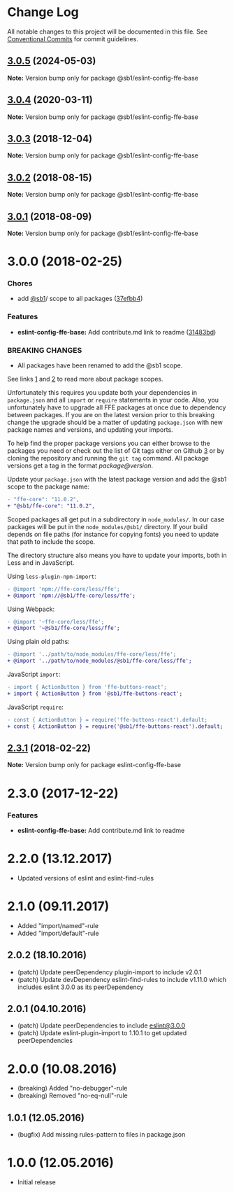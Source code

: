# Change Log

All notable changes to this project will be documented in this file.
See [Conventional Commits](https://conventionalcommits.org) for commit guidelines.

## [3.0.5](https://github.com/SpareBank1/designsystem/compare/@sb1/eslint-config-ffe-base@3.0.4...@sb1/eslint-config-ffe-base@3.0.5) (2024-05-03)

**Note:** Version bump only for package @sb1/eslint-config-ffe-base

## [3.0.4](https://github.com/SpareBank1/designsystem/compare/@sb1/eslint-config-ffe-base@3.0.3...@sb1/eslint-config-ffe-base@3.0.4) (2020-03-11)

**Note:** Version bump only for package @sb1/eslint-config-ffe-base

## [3.0.3](https://github.com/SpareBank1/designsystem/compare/@sb1/eslint-config-ffe-base@3.0.2...@sb1/eslint-config-ffe-base@3.0.3) (2018-12-04)

**Note:** Version bump only for package @sb1/eslint-config-ffe-base

<a name="3.0.2"></a>

## [3.0.2](https://github.com/SpareBank1/designsystem/compare/@sb1/eslint-config-ffe-base@3.0.1...@sb1/eslint-config-ffe-base@3.0.2) (2018-08-15)

**Note:** Version bump only for package @sb1/eslint-config-ffe-base

<a name="3.0.1"></a>

## [3.0.1](https://github.com/SpareBank1/designsystem/compare/@sb1/eslint-config-ffe-base@3.0.0...@sb1/eslint-config-ffe-base@3.0.1) (2018-08-09)

**Note:** Version bump only for package @sb1/eslint-config-ffe-base

<a name="3.0.0"></a>

# 3.0.0 (2018-02-25)

### Chores

-   add [@sb1](https://github.com/sb1)/ scope to all packages ([37efbb4](https://github.com/SpareBank1/designsystem/commit/37efbb4))

### Features

-   **eslint-config-ffe-base:** Add contribute.md link to readme ([31483bd](https://github.com/SpareBank1/designsystem/commit/31483bd))

### BREAKING CHANGES

-   All packages have been renamed to add the @sb1 scope.

See links [1] and [2] to read more about package scopes.

Unfortunately this requires you update both your dependencies in
`package.json` and all `import` or `require` statements in your code.
Also, you unfortunately have to upgrade all FFE packages at once due to
dependency between packages. If you are on the latest version prior to
this breaking change the upgrade should be a matter of updating
`package.json` with new package names and versions, and updating your
imports.

To help find the proper package versions you can either browse to the
packages you need or check out the list of Git tags either on
Github [3] or by cloning the repository and running the `git tag`
command. All package versions get a tag in the format
_package@version_.

Update your `package.json` with the latest package version and add the
@sb1 scope to the package name:

```diff
- "ffe-core": "11.0.2",
+ "@sb1/ffe-core": "11.0.2",
```

Scoped packages all get put in a subdirectory in `node_modules/`. In our
case packages will be put in the `node_modules/@sb1/` directory. If your
build depends on file paths (for instance for copying fonts) you need to
update that path to include the scope.

The directory structure also means you have to update your imports, both
in Less and in JavaScript.

Using `less-plugin-npm-import`:

```diff
- @import 'npm://ffe-core/less/ffe';
+ @import 'npm://@sb1/ffe-core/less/ffe';
```

Using Webpack:

```diff
- @import '~ffe-core/less/ffe';
+ @import '~@sb1/ffe-core/less/ffe';
```

Using plain old paths:

```diff
- @import '../path/to/node_modules/ffe-core/less/ffe';
+ @import '../path/to/node_modules/@sb1/ffe-core/less/ffe';
```

JavaScript `import`:

```diff
- import { ActionButton } from 'ffe-buttons-react';
+ import { ActionButton } from '@sb1/ffe-buttons-react';
```

JavaScript `require`:

```diff
- const { ActionButton } = require('ffe-buttons-react').default;
+ const { ActionButton } = require('@sb1/ffe-buttons-react').default;
```

[1]: https://docs.npmjs.com/misc/scope
[2]: https://docs.npmjs.com/getting-started/scoped-packages
[3]: https://github.com/sparebank1/designsystem/tags

<a name="2.3.1"></a>

## [2.3.1](https://github.com/SpareBank1/designsystem/compare/eslint-config-ffe-base@2.3.0...eslint-config-ffe-base@2.3.1) (2018-02-22)

**Note:** Version bump only for package eslint-config-ffe-base

<a name="2.3.0"></a>

# 2.3.0 (2017-12-22)

### Features

-   **eslint-config-ffe-base:** Add contribute.md link to readme

# 2.2.0 (13.12.2017)

-   Updated versions of eslint and eslint-find-rules

# 2.1.0 (09.11.2017)

-   Added "import/named"-rule
-   Added "import/default"-rule

## 2.0.2 (18.10.2016)

-   (patch) Update peerDependency plugin-import to include v2.0.1
-   (patch) Update devDependency eslint-find-rules to include v1.11.0 which includes eslint 3.0.0 as its peerDependency

## 2.0.1 (04.10.2016)

-   (patch) Update peerDependencies to include eslint@3.0.0
-   (patch) Update eslint-plugin-import to 1.10.1 to get updated peerDependencies

# 2.0.0 (10.08.2016)

-   (breaking) Added "no-debugger"-rule
-   (breaking) Removed "no-eq-null"-rule

## 1.0.1 (12.05.2016)

-   (bugfix) Add missing rules-pattern to files in package.json

# 1.0.0 (12.05.2016)

-   Initial release
